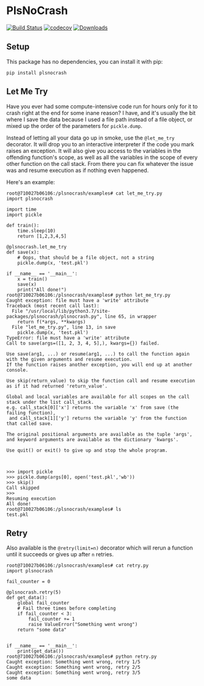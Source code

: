 # PlsNoCrash
[![Build Status](https://travis-ci.org/HenryWConklin/plsnocrash.svg?branch=master)](https://travis-ci.org/HenryWConklin/plsnocrash)
[![codecov](https://codecov.io/gh/HenryWConklin/plsnocrash/branch/master/graph/badge.svg)](https://codecov.io/gh/HenryWConklin/plsnocrash)
[![Downloads](https://pepy.tech/badge/plsnocrash)](https://pepy.tech/project/plsnocrash)

## Setup
This package has no dependencies, you can install it with pip:

```pip install plsnocrash```

## Let Me Try
Have you ever had some compute-intensive code run for hours only for it to crash right
at the end for some inane reason? I have, and it's usually the bit where I save the data
because I used a file path instead of a file object, or mixed up the order of the parameters
for `pickle.dump`. 

Instead of letting all your data go up in smoke, use the `@let_me_try` decorator. It will
drop you to an interactive interpreter if the code you mark raises an exception. It will
also give you access to the variables in the offending function's scope, as well as all
the variables in the scope of every other function on the call stack. From there
you can fix whatever the issue was and resume execution as if nothing even happened.


Here's an example:

```
root@710027b06106:/plsnocrash/examples# cat let_me_try.py
import plsnocrash

import time
import pickle

def train():
    time.sleep(10)
    return [1,2,3,4,5]

@plsnocrash.let_me_try
def save(x):
    # Oops, that should be a file object, not a string
    pickle.dump(x, 'test.pkl')

if __name__ == '__main__':
    x = train()
    save(x)
    print("All done!")
root@710027b06106:/plsnocrash/examples# python let_me_try.py
Caught exception: file must have a 'write' attribute
Traceback (most recent call last):
  File "/usr/local/lib/python3.7/site-packages/plsnocrash/plsnocrash.py", line 65, in wrapper
    return f(*args, **kwargs)
  File "let_me_try.py", line 13, in save
    pickle.dump(x, 'test.pkl')
TypeError: file must have a 'write' attribute
Call to save(args=([1, 2, 3, 4, 5],), kwargs={}) failed.

Use save(arg1, ...) or resume(arg1, ...) to call the function again with the given arguments and resume execution.
If the function raises another exception, you will end up at another console.

Use skip(return_value) to skip the function call and resume execution as if it had returned 'return_value'.

Global and local variables are available for all scopes on the call stack under the list call_stack. 
e.g. call_stack[0]['x'] returns the variable 'x' from save (the failing function), 
 and call_stack[1]['y'] returns the variable 'y' from the function that called save.

The original positional arguments are available as the tuple 'args', 
and keyword arguments are available as the dictionary 'kwargs'.

Use quit() or exit() to give up and stop the whole program.



>>> import pickle
>>> pickle.dump(args[0], open('test.pkl','wb'))
>>> skip()
Call skipped
>>>
Resuming execution
All done!
root@710027b06106:/plsnocrash/examples# ls
test.pkl
```

## Retry

Also available is the `@retry(limit=n)` decorator which will rerun a function until it succeeds or 
gives up after `n` retries.

```
root@710027b06106:/plsnocrash/examples# cat retry.py
import plsnocrash

fail_counter = 0

@plsnocrash.retry(5)
def get_data():
    global fail_counter
    # Fail three times before completing
    if fail_counter < 3:
        fail_counter += 1
        raise ValueError("Something went wrong")
    return "some data"


if __name__ == '__main__':
    print(get_data())
root@710027b06106:/plsnocrash/examples# python retry.py
Caught exception: Something went wrong, retry 1/5
Caught exception: Something went wrong, retry 2/5
Caught exception: Something went wrong, retry 3/5
some data
```
